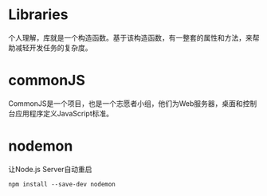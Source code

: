 # Libraries
个人理解，库就是一个构造函数。基于该构造函数，有一整套的属性和方法，来帮助减轻开发任务的复杂度。

# commonJS
CommonJS是一个项目，也是一个志愿者小组，他们为Web服务器，桌面和控制台应用程序定义JavaScript标准。



# nodemon
让Node.js Server自动重启
```
npm install --save-dev nodemon
```
